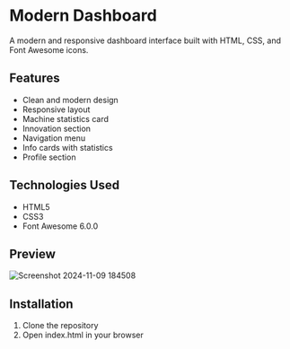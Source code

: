 # Modern Dashboard

A modern and responsive dashboard interface built with HTML, CSS, and Font Awesome icons.

## Features
- Clean and modern design
- Responsive layout
- Machine statistics card
- Innovation section
- Navigation menu
- Info cards with statistics
- Profile section

## Technologies Used
- HTML5
- CSS3
- Font Awesome 6.0.0

## Preview
![Screenshot 2024-11-09 184508](https://github.com/user-attachments/assets/11dace5d-1b15-4d7a-afe8-183b6f5ceb3e)


## Installation
1. Clone the repository
2. Open index.html in your browser
